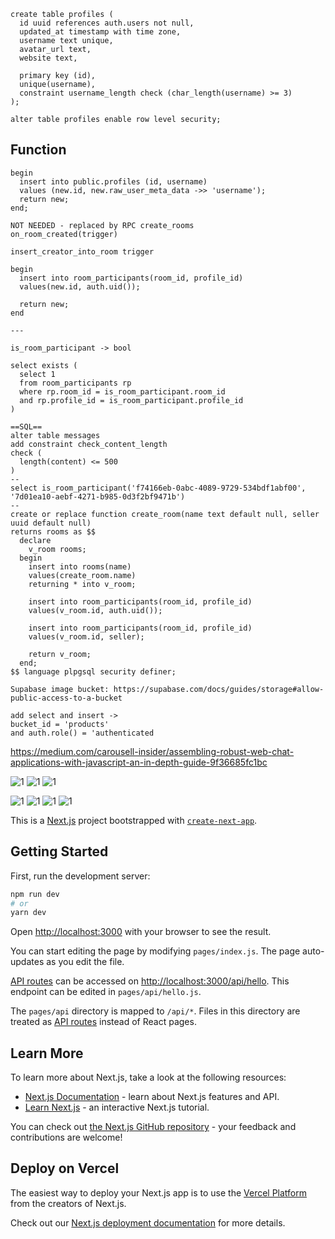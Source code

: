 ```
create table profiles (
  id uuid references auth.users not null,
  updated_at timestamp with time zone,
  username text unique,
  avatar_url text,
  website text,

  primary key (id),
  unique(username),
  constraint username_length check (char_length(username) >= 3)
);

alter table profiles enable row level security;
```

## Function

```
begin
  insert into public.profiles (id, username)
  values (new.id, new.raw_user_meta_data ->> 'username');
  return new;
end;
```

```
NOT NEEDED - replaced by RPC create_rooms
on_room_created(trigger)

insert_creator_into_room trigger

begin
  insert into room_participants(room_id, profile_id)
  values(new.id, auth.uid());

  return new;
end

---

is_room_participant -> bool

select exists (
  select 1
  from room_participants rp
  where rp.room_id = is_room_participant.room_id
  and rp.profile_id = is_room_participant.profile_id
)

==SQL==
alter table messages
add constraint check_content_length
check (
  length(content) <= 500
)
--
select is_room_participant('f74166eb-0abc-4089-9729-534bdf1abf00', '7d01ea10-aebf-4271-b985-0d3f2bf9471b')
--
create or replace function create_room(name text default null, seller uuid default null)
returns rooms as $$
  declare
    v_room rooms;
  begin
    insert into rooms(name)
    values(create_room.name)
    returning * into v_room;

    insert into room_participants(room_id, profile_id)
    values(v_room.id, auth.uid());

    insert into room_participants(room_id, profile_id)
    values(v_room.id, seller);

    return v_room;
  end;
$$ language plpgsql security definer;

```

```
Supabase image bucket: https://supabase.com/docs/guides/storage#allow-public-access-to-a-bucket

add select and insert ->
bucket_id = 'products'
and auth.role() = 'authenticated

```

https://medium.com/carousell-insider/assembling-robust-web-chat-applications-with-javascript-an-in-depth-guide-9f36685fc1bc

![1](https://icecube-eu-408.icedrive.io/thumbnail?p=i5e7Jxh53Fy07OZzJmTgKFi4.X_3IORSQp_wDxpjfPo1_6EI7sfN71at0Xn4XvFF1Os2xlDqB3J6XV7bO58BbCDlyLGz8uHpUKktTHrYuxAg7qmGFnpgIrOu.AMZaq5Z&w=1000&h=1000&m=middle)
![1](https://icecube-eu-408.icedrive.io/thumbnail?p=pyVCDCgH_7y0S_u.ZRmk_nj2y7W6a7FGojRTHX.9b_0opEuQkhRiO36uc3KYmDAPoBoDUsVepq6d5N5rWnkEYSDlyLGz8uHpUKktTHrYuxAg7qmGFnpgIrOu.AMZaq5Z&w=1000&h=1000&m=middle)
![1](https://icecube-eu-408.icedrive.io/thumbnail?p=07HJu0DjYbsJ.cDynce23sv.L2KeZCIG_Mu3mN0k3NtqgrfZ7lxwVFRn.3Q55c7MCibE.SX16Cnz1_rrlm.qV1FSScqz_RS7TiHgY442Wi1bNPi7XtZwaRkWzJxlLcPmegW.qA.wilbxVhrcSb7C9sA7Z5w1mIZpmVtu0w0Pc.Nj7N_bqlmpdPb1f6CZjSLf3dhnWEEf6V3Wxsx33qWudg--&w=1000&h=1000&m=middle)

![1](https://icecube-eu-408.icedrive.io/thumbnail?p=07HJu0DjYbsJ.cDynce23sv.L2KeZCIG_Mu3mN0k3Nsr7x5LRD94566D73vJI4eyCibE.SX16Cnz1_rrlm.qV1FSScqz_RS7TiHgY442Wi0.DaYXAeMiCArIBrs3SOhuCLZMcbTK7Mw1IgwlEh0JW4GXPziPGqBQ9vbdbyr8vTUZO3sxXvNZ7LQSh_QmOTwA3dhnWEEf6V3Wxsx33qWudg--&w=1000&h=1000&m=middle)
![1](https://icecube-eu-408.icedrive.io/thumbnail?p=07HJu0DjYbsJ.cDynce23sv.L2KeZCIG_Mu3mN0k3Nsr7x5LRD94566D73vJI4eyCibE.SX16Cnz1_rrlm.qV1FSScqz_RS7TiHgY442Wi0.DaYXAeMiCArIBrs3SOhuCLZMcbTK7Mw1IgwlEh0JW4GXPziPGqBQ9vbdbyr8vTUZO3sxXvNZ7LQSh_QmOTwA3dhnWEEf6V3Wxsx33qWudg--&w=1000&h=1000&m=middle)
![1](https://icecube-eu-408.icedrive.io/thumbnail?p=07HJu0DjYbsJ.cDynce23sv.L2KeZCIG_Mu3mN0k3Nv3A3Tmahs2Js38_gZGJ1ToCibE.SX16Cnz1_rrlm.qV1FSScqz_RS7TiHgY442Wi3pvz6oxAlbjVYuLhn8FJ1UMze0W_6kHGbYWcxpyswHu9ORCd704v5Iq1wJDXdd4m8TkE_B3FwoKh3gG1iPBxYa3dhnWEEf6V3Wxsx33qWudg--&w=1000&h=1000&m=middle)
![1](https://icecube-eu-408.icedrive.io/thumbnail?p=07HJu0DjYbsJ.cDynce23sv.L2KeZCIG_Mu3mN0k3NunSKSPJhIDogOy1GLsy1U7CibE.SX16Cnz1_rrlm.qV1FSScqz_RS7TiHgY442Wi3._NpDoMzFAm1bemtrGV_chNoLPiIaLb2KnVIw3w1sn07MIYf2c51yBelPGb5v6b1TWIpVcPFVwYblywentGKC3dhnWEEf6V3Wxsx33qWudg--&w=1000&h=1000&m=middle)

This is a [Next.js](https://nextjs.org/) project bootstrapped with [`create-next-app`](https://github.com/vercel/next.js/tree/canary/packages/create-next-app).

## Getting Started

First, run the development server:

```bash
npm run dev
# or
yarn dev
```

Open [http://localhost:3000](http://localhost:3000) with your browser to see the result.

You can start editing the page by modifying `pages/index.js`. The page auto-updates as you edit the file.

[API routes](https://nextjs.org/docs/api-routes/introduction) can be accessed on [http://localhost:3000/api/hello](http://localhost:3000/api/hello). This endpoint can be edited in `pages/api/hello.js`.

The `pages/api` directory is mapped to `/api/*`. Files in this directory are treated as [API routes](https://nextjs.org/docs/api-routes/introduction) instead of React pages.

## Learn More

To learn more about Next.js, take a look at the following resources:

- [Next.js Documentation](https://nextjs.org/docs) - learn about Next.js features and API.
- [Learn Next.js](https://nextjs.org/learn) - an interactive Next.js tutorial.

You can check out [the Next.js GitHub repository](https://github.com/vercel/next.js/) - your feedback and contributions are welcome!

## Deploy on Vercel

The easiest way to deploy your Next.js app is to use the [Vercel Platform](https://vercel.com/new?utm_medium=default-template&filter=next.js&utm_source=create-next-app&utm_campaign=create-next-app-readme) from the creators of Next.js.

Check out our [Next.js deployment documentation](https://nextjs.org/docs/deployment) for more details.
